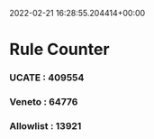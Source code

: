 2022-02-21 16:28:55.204414+00:00
# Rule Counter 
 ### UCATE : 409554

 ### Veneto : 64776

 ### Allowlist : 13921